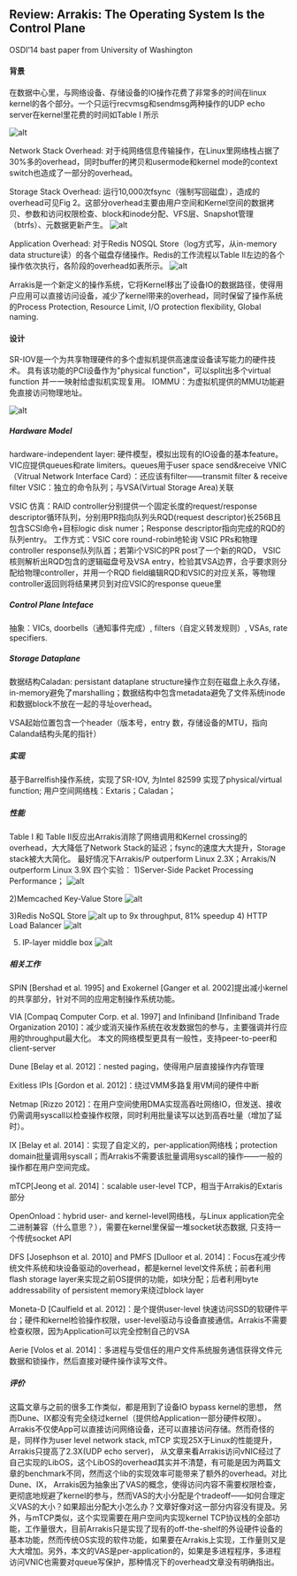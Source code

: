 ## Review: Arrakis: The Operating System Is the Control Plane
OSDI’14 bast paper from University of Washington

#### 背景
在数据中心里，与网络设备、存储设备的IO操作花费了非常多的时间在linux kernel的各个部分。一个只运行recvmsg和sendmsg两种操作的UDP echo server在kernel里花费的时间如Table I 所示

![alt](images/arrakis_overhead.png)

Network Stack Overhead: 对于纯网络信息传输操作，在Linux里网络栈占据了30%多的overhead，同时buffer的拷贝和usermode和kernel mode的context switch也造成了一部分的overhead。

Storage Stack Overhead: 运行10,000次fsync（强制写回磁盘），造成的overhead可见Fig 2。这部分overhead主要由用户空间和Kernel空间的数据拷贝、参数和访问权限检查、block和inode分配、VFS层、Snapshot管理（btrfs）、元数据更新产生。
![alt](images/arrakis_storage_overhead.png)




Application Overhead: 对于Redis NOSQL Store（log方式写，从in-memory data structure读）的各个磁盘存储操作。Redis的工作流程以Table II左边的各个操作依次执行，各阶段的overhead如表所示。
![alt](images/arrakis_redis_overhead.png)

Arrakis是一个新定义的操作系统，它将Kernel移出了设备IO的数据路径，使得用户应用可以直接访问设备，减少了kernel带来的overhead，同时保留了操作系统的Process Protection, Resource Limit, I/O protection flexibility, Global naming.


#### 设计
SR-IOV是一个为共享物理硬件的多个虚拟机提供高速度设备读写能力的硬件技术。 具有该功能的PCI设备作为"physical function"，可以split出多个virtual function 并一一映射给虚拟机实现复用。
IOMMU：为虚拟机提供的MMU功能避免直接访问物理地址。


![alt](images/arrakis_arch.png)
##### Hardware Model
hardware-independent layer: 硬件模型，模拟出现有的IO设备的基本feature。VIC应提供queues和rate limiters。queues用于user space send&receive
VNIC（Vitrual Network Interface Card）：还应该有filter——transmit filter & receive filter
VSIC：独立的命令队列；与VSA(Virtual Storage Area)关联

VSIC 仿真：RAID controller分别提供一个固定长度的request/response descriptor循环队列，分别用PR指向队列头RQD(request descriptor)长256B且包含SCSI命令+目标logic disk numer；Response descriptor指向完成的RQD的队列entry。
工作方式：VSIC core  round-robin地轮询 VSIC PRs和物理controller response队列队首；若第i个VSIC的PR post了一个新的RQD， VSIC核则解析出RQD包含的逻辑磁盘号及VSA entry，检验其VSA边界，合乎要求则分配给物理controller，并用一个RQD field编辑RQD和VSIC的对应关系，等物理controller返回则将结果拷贝到对应VSIC的response queue里

##### Control Plane Inteface
抽象：VICs, doorbells（通知事件完成）, filters（自定义转发规则）, VSAs, rate specifiers.

##### Storage Dataplane
数据结构Caladan: persistant dataplane structure操作立刻在磁盘上永久存储，in-memory避免了marshalling；数据结构中包含metadata避免了文件系统inode和数据block不放在一起的寻址overhead。

VSA起始位置包含一个header（版本号，entry 数，存储设备的MTU，指向Calanda结构头尾的指针）


##### 实现
基于Barrelfish操作系统，实现了SR-IOV, 为Intel 82599 实现了physical/virtual function;
用户空间网络栈：Extaris；Caladan；

##### 性能
Table I 和 Table II反应出Arrakis消除了网络调用和Kernel crossing的overhead，大大降低了Network Stack的延迟；fsync的速度大大提升，Storage stack被大大简化。
最好情况下Arrakis/P outperform Linux 2.3X；Arrakis/N outperform Linux 3.9X
四个实验：
1)Server-Side Packet Processing Performance；
![alt](images/arrakis_udp_echo.png)

2)Memcached Key-Value Store
![alt](images/arrakis_memcached.png)

3)Redis NoSQL Store
![alt](images/arrakis_redis.png)
up to 9x throughput, 81% speedup
4) HTTP Load Balancer
![alt](images/arrakis_http.png)

5) IP-layer middle box
![alt](images/arrakis_middlebox.png)

##### 相关工作
SPIN [Bershad et al. 1995] and Exokernel [Ganger et al. 2002]提出减小kernel的共享部分，针对不同的应用定制操作系统功能。

VIA [Compaq Computer Corp. et al. 1997] and Infiniband [Infiniband Trade Organization 2010]：减少或消灭操作系统在收发数据包的参与，主要强调并行应用的throughput最大化。 本文的网络模型更具有一般性，支持peer-to-peer和client-server

Dune [Belay et al. 2012]：nested paging，使得用户层直接操作内存管理

Exitless IPIs [Gordon et al. 2012]：绕过VMM多路复用VM间的硬件中断

Netmap [Rizzo 2012]：在用户空间使用DMA实现高吞吐网络IO，但发送、接收仍需调用syscall以检查操作权限，同时利用批量读写以达到高吞吐量（增加了延时）。

IX [Belay et al. 2014]：实现了自定义的，per-application网络栈；protection domain批量调用syscall；而Arrakis不需要该批量调用syscall的操作——一般的操作都在用户空间完成。

mTCP[Jeong et al. 2014]：scalable user-level TCP，相当于Arrakis的Extaris部分

OpenOnload：hybrid user- and kernel-level网络栈，与Linux application完全二进制兼容（什么意思？），需要在kernel里保留一堆socket状态数据, 只支持一个传统socket API

DFS [Josephson et al. 2010] and PMFS [Dulloor et al. 2014]：Focus在减少传统文件系统和块设备驱动的overhead，都是kernel level文件系统；前者利用flash storage layer来实现之前OS提供的功能，如块分配；后者利用byte addressability of persistent memory来绕过block layer

Moneta-D [Caulfield et al. 2012]：是个提供user-level 快速访问SSD的软硬件平台；硬件和kernel检验操作权限，user-level驱动与设备直接通信。Arrakis不需要检查权限，因为Application可以完全控制自己的VSA

Aerie [Volos et al. 2014]：多进程与受信任的用户文件系统服务通信获得文件元数据和锁操作，然后直接对硬件操作读写文件。

##### 评价
这篇文章与之前的很多工作类似，都是用到了设备IO bypass kernel的思想， 然而Dune、IX都没有完全绕过kernel（提供给Application一部分硬件权限）。Arrakis不仅使App可以直接访问网络设备，还可以直接访问存储。然而奇怪的是，同样作为user level network stack, mTCP 实现25X于Linux的性能提升，Arrakis只提高了2.3X(UDP echo server)， 从文章来看Arrakis访问vNIC经过了自己实现的LibOS，这个LibOS的overhead其实并不清楚，有可能是因为两篇文章的benchmark不同，然而这个lib的实现效率可能带来了额外的overhead。对比Dune、IX， Arrakis因为抽象出了VAS的概念，使得访问内容不需要权限检查，更彻底地规避了kernel的参与，然而VAS的大小分配是个tradeoff——如何合理定义VAS的大小？如果超出分配大小怎么办？文章好像对这一部分内容没有提及。另外，与mTCP类似，这个实现需要在用户空间内实现kernel TCP协议栈的全部功能，工作量很大，目前Arrakis只是实现了现有的off-the-shelf的外设硬件设备的基本功能，然而传统OS实现的软件功能，如果要在Arrakis上实现，工作量则又是大大增加。另外，本文的VAS是per-application的，如果是多进程程序，多进程访问VNIC也需要对queue写保护，那种情况下的overhead文章没有明确指出。